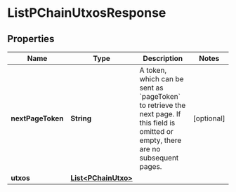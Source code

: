# ListPChainUtxosResponse

## Properties
Name | Type | Description | Notes
------------ | ------------- | ------------- | -------------
**nextPageToken** | **String** | A token, which can be sent as &#x60;pageToken&#x60; to retrieve the next page. If this field is omitted or empty, there are no subsequent pages. |  [optional]
**utxos** | [**List&lt;PChainUtxo&gt;**](PChainUtxo.md) |  | 
